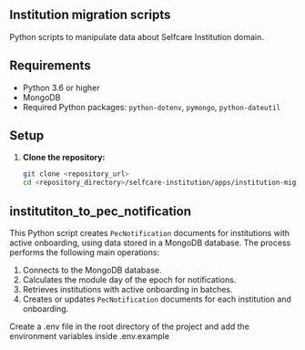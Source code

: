 ## Institution migration scripts

Python scripts to manipulate data about Selfcare Institution domain.

## Requirements

- Python 3.6 or higher
- MongoDB
- Required Python packages: `python-dotenv`, `pymongo`, `python-dateutil`

## Setup

1. **Clone the repository:**
   ```sh
   git clone <repository_url>
   cd <repository_directory>/selfcare-institution/apps/institution-migration
   ```

## institutiton_to_pec_notification

This Python script creates `PecNotification` documents for institutions with active onboarding, using data stored in a MongoDB database. The process performs the following main operations:

1. Connects to the MongoDB database.
2. Calculates the module day of the epoch for notifications.
3. Retrieves institutions with active onboarding in batches.
4. Creates or updates `PecNotification` documents for each institution and onboarding.

Create a .env file in the root directory of the project and add the environment variables inside .env.example

